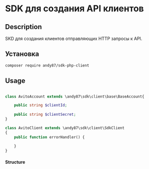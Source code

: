
# SDK для создания API клиентов

## Description
SKD для создания клиентов отправляющих HTTP запросы к API.

## Установка

```bash
composer require andy87/sdk-php-client
```

## Usage

```php

class AvitoAccount extends \andy87\sdk\client\base\BaseAccount{

    public string $clientId;
    
    public string $clientSecret;
}

```

```php
class AvitoClient extends \andy87\sdk\client\SdkClient
{
    public function errorHandler() {
        
    }
}
```

#### Structure
```


```
